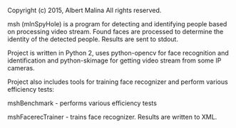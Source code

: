 Copyright (c) 2015, Albert Malina
All rights reserved.

msh (mlnSpyHole) is a program for detecting and identifying people based 
on processing video stream. Found faces are processed to determine the identity
of the detected people. Results are sent to stdout.

Project is written in Python 2, uses python-opencv for face recognition 
and identification and python-skimage for getting video stream from some 
IP cameras.

Project also includes tools for training face recognizer 
and perform various efficiency tests:

mshBenchmark - performs various efficiency tests

mshFacerecTrainer - trains face recognizer. Results are written to XML.
